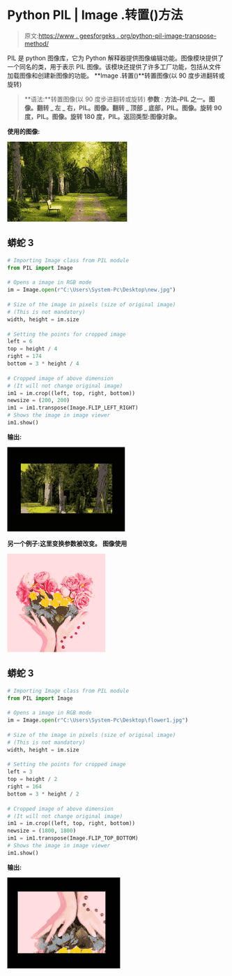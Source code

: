 # Python PIL | Image .转置()方法

> 原文:[https://www . geesforgeks . org/python-pil-image-transpose-method/](https://www.geeksforgeeks.org/python-pil-image-transpose-method/)

PIL 是 python 图像库，它为 Python 解释器提供图像编辑功能。图像模块提供了一个同名的类，用于表示 PIL 图像。该模块还提供了许多工厂功能，包括从文件加载图像和创建新图像的功能。
**Image .转置()**转置图像(以 90 度步进翻转或旋转)

> **语法:**转置图像(以 90 度步进翻转或旋转)
> **参数** :
> **方法–PIL 之一。图像。翻转 _ 左 _ 右，PIL。图像。翻转 _ 顶部 _ 底部，PIL。图像。旋转 90 度，PIL。图像。旋转 180 度，PIL。返回类型:图像对象。**

**使用的图像:**

![](img/2547bf95d42fc2a3204dfdb8c100b664.png)

## 蟒蛇 3

```py
# Importing Image class from PIL module
from PIL import Image

# Opens a image in RGB mode
im = Image.open(r"C:\Users\System-Pc\Desktop\new.jpg")

# Size of the image in pixels (size of original image)
# (This is not mandatory)
width, height = im.size

# Setting the points for cropped image
left = 6
top = height / 4
right = 174
bottom = 3 * height / 4

# Cropped image of above dimension
# (It will not change original image)
im1 = im.crop((left, top, right, bottom))
newsize = (200, 200)
im1 = im1.transpose(Image.FLIP_LEFT_RIGHT)
# Shows the image in image viewer
im1.show()
```

**输出:**

![](img/ccc424c250a264568162876fe8b1fdda.png)

**另一个例子:这里变换参数被改变。**
**图像使用**

![](img/ac4ac741684b44b80bd3d781b17e109e.png)

## 蟒蛇 3

```py
# Importing Image class from PIL module
from PIL import Image

# Opens a image in RGB mode
im = Image.open(r"C:\Users\System-Pc\Desktop\flower1.jpg")

# Size of the image in pixels (size of original image)
# (This is not mandatory)
width, height = im.size

# Setting the points for cropped image
left = 3
top = height / 2
right = 164
bottom = 3 * height / 2

# Cropped image of above dimension
# (It will not change original image)
im1 = im.crop((left, top, right, bottom))
newsize = (1800, 1800)
im1 = im1.transpose(Image.FLIP_TOP_BOTTOM)
# Shows the image in image viewer
im1.show()
```

**输出:**

![](img/317394abb3809e3fcf1a8bc526899c89.png)